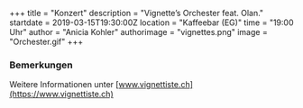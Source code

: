 +++
title = "Konzert"
description = "Vignette’s Orchester feat. Olan."
startdate = 2019-03-15T19:30:00Z
location = "Kaffeebar (EG)"
time = "19:00 Uhr"
author = "Anicia Kohler"
authorimage = "vignettes.png"
image = "Orchester.gif"
+++

### Bemerkungen   
Weitere Informationen unter [www.vignettiste.ch](https://www.vignettiste.ch)
